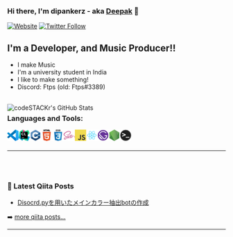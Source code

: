 
### Hi there, I'm dipankerz - aka [Deepak][website] 👋 

[![Website](https://img.shields.io/website?label=WebSite&style=for-the-badge&url=https://tps-f.github.io/hp/)](https://tps-f.github.io/hp/)
[![Twitter Follow](https://img.shields.io/twitter/follow/TpsF15?color=1DA1F2&logo=twitter&style=for-the-badge)](https://twitter.com/TpsF15?ref_src=twsrc%5Etfw)

## I'm a Developer, and Music Producer!!

- I make Music
- I'm a university student in India
- I like to make something!
- Discord: Ftps (old: Ftps#3389)

<br />
<img align="left" alt="codeSTACKr's GitHub Stats" src="https://github-readme-stats.vercel.app/api?username=Tps-F&count_private=true" />

### Languages and Tools:

<img align="left" alt="Visual Studio Code" width="26px" src="https://raw.githubusercontent.com/github/explore/80688e429a7d4ef2fca1e82350fe8e3517d3494d/topics/visual-studio-code/visual-studio-code.png" />
<img align="left" alt="CLion"width="26px" src="https://raw.githubusercontent.com/Tps-F/Tps-F/main/clion.svg">
<img align="left" alt="cpp" width="26px" src="https://raw.githubusercontent.com/github/explore/80688e429a7d4ef2fca1e82350fe8e3517d3494d/topics/cpp/cpp.png">
<img align="left" alt="HTML5" width="26px" src="https://raw.githubusercontent.com/github/explore/80688e429a7d4ef2fca1e82350fe8e3517d3494d/topics/html/html.png" />
<img align="left" alt="CSS3" width="26px" src="https://raw.githubusercontent.com/github/explore/80688e429a7d4ef2fca1e82350fe8e3517d3494d/topics/css/css.png" />
<img align="left" alt="Sass" width="26px" src="https://raw.githubusercontent.com/github/explore/80688e429a7d4ef2fca1e82350fe8e3517d3494d/topics/sass/sass.png" />
<img align="left" alt="JavaScript" width="26px" src="https://raw.githubusercontent.com/github/explore/80688e429a7d4ef2fca1e82350fe8e3517d3494d/topics/javascript/javascript.png" >
<img align="left" alt="React" width="26px" src="https://raw.githubusercontent.com/github/explore/80688e429a7d4ef2fca1e82350fe8e3517d3494d/topics/react/react.png" />
<img align="left" alt="Gatsby" width="26px" src="https://raw.githubusercontent.com/github/explore/e94815998e4e0713912fed477a1f346ec04c3da2/topics/gatsby/gatsby.png" />
<img align="left" alt="Node.js" width="26px" src="https://raw.githubusercontent.com/github/explore/80688e429a7d4ef2fca1e82350fe8e3517d3494d/topics/nodejs/nodejs.png" />
<img align="left" alt="Terminal" width="26px" src="https://raw.githubusercontent.com/github/explore/80688e429a7d4ef2fca1e82350fe8e3517d3494d/topics/terminal/terminal.png" />
<br />
<br />

---
<br />
<br />

### 📕 Latest Qiita Posts

<!-- BLOG-POST-LIST:START -->
- [Disocrd.pyを用いたメインカラー抽出botの作成](https://qiita.com/Ftps/items/748fa614462aaa9bdb51)
<!-- BLOG-POST-LIST:END -->

➡️ [more qiita posts...](https://qiita.com/Ftps)

---


[website]: https://tps-f.github.io/hp/
[twitter]: https://twitter.com/dipankerz
